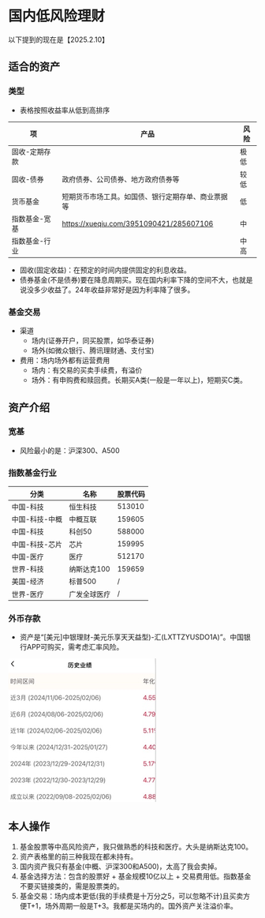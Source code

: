 # 国内低风险理财
以下提到的现在是【2025.2.10】

## 适合的资产
### 类型
* 表格按照收益率从低到高排序

| 项 | 产品 | 风险 |
| - | - | - |
| 固收-定期存款 |  | 极低 |
| 固收-债券 | 政府债券、公司债券、地方政府债券等 | 较低 |
| 货币基金 | 短期货币市场工具。如国债、银行定期存单、商业票据等 | 低 |
| 指数基金-宽基 | https://xueqiu.com/3951090421/285607106 | 中 |
| 指数基金-行业 |  | 中高 |

* 固收(固定收益)：在预定的时间内提供固定的利息收益。
* 债券基金(不是债券)要在降息周期买。现在国内利率下降的空间不大，也就是说没多少收益了。24年收益非常好是因为利率降了很多。

### 基金交易
* 渠道
    * 场内(证券开户，同买股票，如华泰证券)
    * 场外(如微众银行、腾讯理财通、支付宝)
* 费用：场内场外都有运营费用
    * 场内：有交易的买卖手续费，有溢价
    * 场外：有申购费和赎回费。长期买A类(一般是一年以上)，短期买C类。

## 资产介绍
### 宽基
* 风险最小的是：沪深300、A500

### 指数基金行业
| 分类 | 名称 | 股票代码 |
| - | - | - |
| 中国-科技 | 恒生科技 | 513010 |
| 中国-科技-中概 | 中概互联 | 159605 |
| 中国-科技 | 科创50 | 588000 |
| 中国-科技-芯片 | 芯片 | 159995 |
| 中国-医疗 | 医疗 | 512170 |
| 世界-科技 | 纳斯达克100 | 159659 |
| 美国-经济 | 标普500 | / |
| 世界-医疗 | 广发全球医疗 | / |

### 外币存款
* 资产是“[美元]中银理财-美元乐享天天益型)-汇(LXTTZYUSDO1A)”。中国银行APP可购买，需考虑汇率风险。

![](../s/kb/LXTTZYUSDO1A.jpg)

## 本人操作
1. 基金股票等中高风险资产，我只做熟悉的科技和医疗。大头是纳斯达克100。
1. 资产表格里的前三种我现在都未持有。
1. 国内资产我只有基金(中概、沪深300和A500)，太高了我会卖掉。
1. 基金选择方法：包含的股票好 + 基金规模10亿以上 + 交易费用低。指数基金不要买链接类的，需是股票类的。
1. 基金交易：场内成本更低(我的手续费是十万分之5，可以忽略不计)且买卖方便T+1，场外周期一般是T+3。我都是买场内的。国外资产关注溢价率。